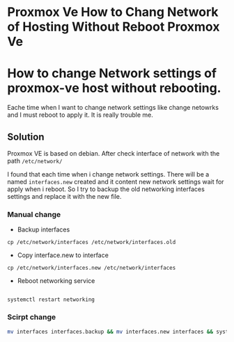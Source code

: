 # Proxmox Ve How to Chang Network of Hosting Without Reboot Proxmox Ve


# How to change Network settings of proxmox-ve host without rebooting.

Eache time when  I want to change network settings like change netowrks and I must reboot to apply it. It is really trouble me.


## Solution

Proxmox VE is based on debian. After check interface of network with the path `/etc/network/` 

I found that each time when i change network settings. There will be a named `interfaces.new` created and it content new network settings wait for apply when i reboot. So I try to backup the old networking interfaces settings and replace it with the new file.

### Manual change
  -  Backup interfaces

``` shell
cp /etc/network/interfaces /etc/network/interfaces.old

```
  -  Copy interface.new to interface

``` shell
cp /etc/network/interfaces.new /etc/network/interfaces

```

  -  Reboot networking service

```shell

systemctl restart networking

```
### Scirpt change

```bash
mv interfaces interfaces.backup && mv interfaces.new interfaces && systemctl restart networking.service
```



